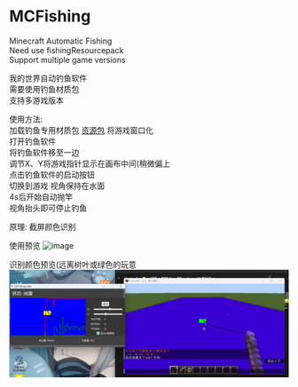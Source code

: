 # MCFishing  
Minecraft Automatic Fishing  
Need use fishingResourcepack  
Support multiple game versions  
  
我的世界自动钓鱼软件  
需要使用钓鱼材质包  
支持多游戏版本  


使用方法:  
加载钓鱼专用材质包  [资源包](https://github.com/zedoCN/MCFishing/blob/main/MCFishing/MCFishingResourcepack.zip)
将游戏窗口化  
打开钓鱼软件  
将钓鱼软件移至一边  
调节X、Y将游戏指针显示在画布中间(稍微偏上  
点击钓鱼软件的启动按钮  
切换到游戏 视角保持在水面  
4s后开始自动抛竿  
视角抬头即可停止钓鱼  

原理:
截屏颜色识别

使用预览
![image](https://github.com/zedo-cn/MCFishing/blob/main/images/Preview.gif)

识别颜色预览(远离树叶或绿色的玩意
![image](https://github.com/zedo-cn/MCFishing/blob/main/images/Preview.png)

